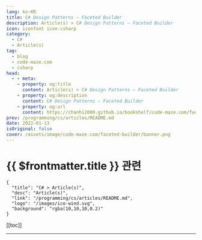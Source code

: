 ```yaml
---
lang: ko-KR
title: C# Design Patterns – Faceted Builder
description: Article(s) > C# Design Patterns – Faceted Builder
icon: iconfont icon-csharp
category: 
  - C#
  - Article(s)
tag: 
  - blog
  - code-maze.com
  - csharp
head:  
  - - meta:
    - property: og:title
      content: Article(s) > C# Design Patterns – Faceted Builder
    - property: og:description
      content: C# Design Patterns – Faceted Builder
    - property: og:url
      content: https://chanhi2000.github.io/bookshelf/code-maze.com/faceted-builder.html
prev: /programming/cs/articles/README.md
date: 2022-01-13
isOriginal: false
cover: /assets/image/code-maze.com/faceted-builder/banner.png
---
```


# {{ $frontmatter.title }} 관련

```component VPCard
{
  "title": "C# > Article(s)",
  "desc": "Article(s)",
  "link": "/programming/cs/articles/README.md",
  "logo": "/images/ico-wind.svg",
  "background": "rgba(10,10,10,0.2)"
}
```

[[toc]]

---

<SiteInfo
  name="C# Design Patterns – Faceted Builder"
  desc="You will learn how to create Faceted Builder design pattern and how to create complex objects which need more than one builder class."
  url="https://code-maze.com/faceted-builder/"
  logo="/assets/image/code-maze.com/favicon.png"
  preview="/assets/image/faceted-builder/banner.png"/>

<!-- TODO: 작성 -->
